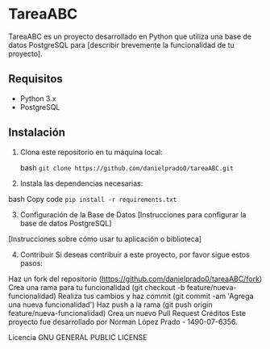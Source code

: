 # TareaABC

TareaABC es un proyecto desarrollado en Python que utiliza una base de datos PostgreSQL para [describir brevemente la funcionalidad de tu proyecto].

## Requisitos

- Python 3.x
- PostgreSQL

## Instalación

1. Clona este repositorio en tu máquina local:

   bash
   `git clone https://github.com/danielprado0/tareaABC.git`

2. Instala las dependencias necesarias:

bash
Copy code
`pip install -r requirements.txt`


3. Configuración de la Base de Datos
[Instrucciones para configurar la base de datos PostgreSQL]


[Instrucciones sobre cómo usar tu aplicación o biblioteca]

4. Contribuir
Si deseas contribuir a este proyecto, por favor sigue estos pasos:

Haz un fork del repositorio (https://github.com/danielprado0/tareaABC/fork)
Crea una rama para tu funcionalidad (git checkout -b feature/nueva-funcionalidad)
Realiza tus cambios y haz commit (git commit -am 'Agrega una nueva funcionalidad')
Haz push a la rama (git push origin feature/nueva-funcionalidad)
Crea un nuevo Pull Request
Créditos
Este proyecto fue desarrollado por Norman López Prado - 1490-07-6356.

Licencia
GNU GENERAL PUBLIC LICENSE

